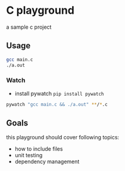 # C playground

a sample c project

## Usage


```sh
gcc main.c
./a.out
```

### Watch

* install pywatch `pip install pywatch`

```sh
pywatch "gcc main.c && ./a.out" **/*.c
```

## Goals

this playground should cover following topics:

* how to include files
* unit testing
* dependency management
